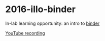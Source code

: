 # 2016-illo-binder

In-lab learning opportunity: an intro to [binder](http://mybinder.org)

[YouTube recording](https://www.youtube.com/watch?v=uScICXDIJvU)

